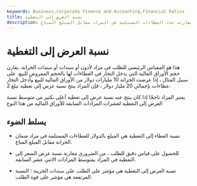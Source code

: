 ```yaml
---
keywords: Business,Corporate Finance and Accounting,Financial Ratios
title: نسبة العرض إلى التغطية
description: نسبة العرض إلى التغطية هي مؤشر قوة الطلب على سندات الخزينة ويتم تحديدها من خلال مقارنة عدد العطاءات المستلمة في المزاد مقابل المبلغ المباع.
---
```


# نسبة العرض إلى التغطية
هذا هو المقياس الرئيسي للطلب في مزاد لأذون أو سندات أو سندات الخزانة. يقارن حجم الأوراق المالية التي يدخل التجار في العطاءات لها بالحجم المعروض للبيع. على سبيل المثال ، إذا عرضت الخزانة 10 مليارات دولار من الأوراق المالية للبيع وأدخل التجار عطاءات بإجمالي 20 مليار دولار ، فإن المزاد ينتج نسبة عرض إلى تغطية تبلغ 2.

يعتبر المزاد ناجحًا إذا كان ينتج عنه نسبة عرض إلى تغطية أعلى بكثير من متوسط نسبة العرض إلى التغطية لعشرات المزادات السابقة للأوراق المالية من هذا النوع

## يسلط الضوء

- نسبة العطاء إلى التغطية هي المبلغ بالدولار للعطاءات المستلمة في مزاد ضمان الخزانة مقابل المبلغ المباع.

- للحصول على قياس دقيق للطلب ، من الضروري مقارنة نسبة عرض السعر إلى التغطية في المزاد بمتوسط المزادات الاثني عشر السابقة.

- نسبة العرض إلى التغطية هي مؤشر على الطلب على سندات الخزينة ؛ النسبة المرتفعة هي مؤشر على قوة الطلب.

